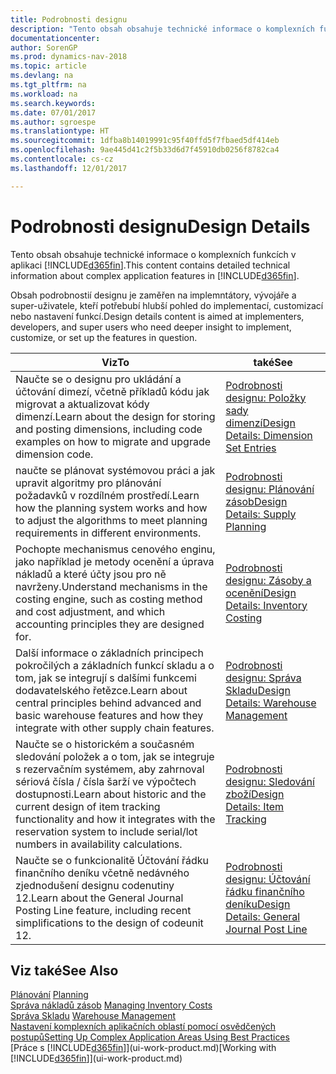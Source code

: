 ```yaml
---
title: Podrobnosti designu
description: "Tento obsah obsahuje technické informace o komplexních funkcích v aplikaci [!INCLUDE[d365fin](includes/d365fin_md.md)]."
documentationcenter: 
author: SorenGP
ms.prod: dynamics-nav-2018
ms.topic: article
ms.devlang: na
ms.tgt_pltfrm: na
ms.workload: na
ms.search.keywords: 
ms.date: 07/01/2017
ms.author: sgroespe
ms.translationtype: HT
ms.sourcegitcommit: 1dfba8b14019991c95f40ffd5f7fbaed5df414eb
ms.openlocfilehash: 9ae445d41c2f5b33d6d7f45910db0256f8782ca4
ms.contentlocale: cs-cz
ms.lasthandoff: 12/01/2017

---
```

# <a name="design-details"></a><span data-ttu-id="bd8d1-103">Podrobnosti designu</span><span class="sxs-lookup"><span data-stu-id="bd8d1-103">Design Details</span></span>
<span data-ttu-id="bd8d1-104">Tento obsah obsahuje technické informace o komplexních funkcích v aplikaci [!INCLUDE[d365fin](includes/d365fin_md.md)].</span><span class="sxs-lookup"><span data-stu-id="bd8d1-104">This content contains detailed technical information about complex application features in [!INCLUDE[d365fin](includes/d365fin_md.md)].</span></span>  

 <span data-ttu-id="bd8d1-105">Obsah podrobnostií designu je zaměřen na implemntátory, vývojáře a super-uživatele, kteří potřebubí hlubší pohled do implementací, customizací nebo nastavení funkcí.</span><span class="sxs-lookup"><span data-stu-id="bd8d1-105">Design details content is aimed at implementers, developers, and super users who need deeper insight to implement, customize, or set up the features in question.</span></span>  

|<span data-ttu-id="bd8d1-106">**Viz**</span><span class="sxs-lookup"><span data-stu-id="bd8d1-106">**To**</span></span>|<span data-ttu-id="bd8d1-107">**také**</span><span class="sxs-lookup"><span data-stu-id="bd8d1-107">**See**</span></span>|  
|------------|-------------|  
|<span data-ttu-id="bd8d1-108">Naučte se o designu pro ukládání a účtování dimezí, včetně příkladů kódu jak migrovat a aktualizovat kódy dimenzí.</span><span class="sxs-lookup"><span data-stu-id="bd8d1-108">Learn about the design for storing and posting dimensions, including code examples on how to migrate and upgrade dimension code.</span></span>|[<span data-ttu-id="bd8d1-109">Podrobnosti designu: Položky sady dimenzí</span><span class="sxs-lookup"><span data-stu-id="bd8d1-109">Design Details: Dimension Set Entries</span></span>](design-details-dimension-set-entries.md)|  
|<span data-ttu-id="bd8d1-110">naučte se plánovat systémovou práci a jak upravit algoritmy pro plánování požadavků v rozdílném prostředí.</span><span class="sxs-lookup"><span data-stu-id="bd8d1-110">Learn how the planning system works and how to adjust the algorithms to meet planning requirements in different environments.</span></span>|[<span data-ttu-id="bd8d1-111">Podrobnosti designu: Plánování zásob</span><span class="sxs-lookup"><span data-stu-id="bd8d1-111">Design Details: Supply Planning</span></span>](design-details-supply-planning.md)|  
|<span data-ttu-id="bd8d1-112">Pochopte mechanismus cenového enginu, jako například je metody ocenění a úprava nákladů a které účty jsou pro ně navrženy.</span><span class="sxs-lookup"><span data-stu-id="bd8d1-112">Understand mechanisms in the costing engine, such as costing method and cost adjustment, and which accounting principles they are designed for.</span></span>|[<span data-ttu-id="bd8d1-113">Podrobnosti designu: Zásoby a ocenění</span><span class="sxs-lookup"><span data-stu-id="bd8d1-113">Design Details: Inventory Costing</span></span>](design-details-inventory-costing.md)|  
|<span data-ttu-id="bd8d1-114">Další informace o základních principech pokročilých a základních funkcí skladu a o tom, jak se integrují s dalšími funkcemi dodavatelského řetězce.</span><span class="sxs-lookup"><span data-stu-id="bd8d1-114">Learn about central principles behind advanced and basic warehouse features and how they integrate with other supply chain features.</span></span>|[<span data-ttu-id="bd8d1-115">Podrobnosti designu: Správa Skladu</span><span class="sxs-lookup"><span data-stu-id="bd8d1-115">Design Details: Warehouse Management</span></span>](design-details-warehouse-management.md)|  
|<span data-ttu-id="bd8d1-116">Naučte se o historickém a současném sledování položek a o tom, jak se integruje s rezervačním systémem, aby zahrnoval sériová čísla / čísla šarží ve výpočtech dostupnosti.</span><span class="sxs-lookup"><span data-stu-id="bd8d1-116">Learn about historic and the current design of item tracking functionality and how it integrates with the reservation system to include serial/lot numbers in availability calculations.</span></span>|[<span data-ttu-id="bd8d1-117">Podrobnosti designu: Sledování zboží</span><span class="sxs-lookup"><span data-stu-id="bd8d1-117">Design Details: Item Tracking</span></span>](design-details-item-tracking.md)|  
|<span data-ttu-id="bd8d1-118">Naučte se o funkcionalitě Účtování řádku finančního deníku včetně nedávného zjednodušení designu codenutiny 12.</span><span class="sxs-lookup"><span data-stu-id="bd8d1-118">Learn about the General Journal Posting Line feature, including recent simplifications to the design of codeunit 12.</span></span>|[<span data-ttu-id="bd8d1-119">Podrobnosti designu: Účtování řádku finančního deníku</span><span class="sxs-lookup"><span data-stu-id="bd8d1-119">Design Details: General Journal Post Line</span></span>](design-details-general-journal-post-line.md)|  

## <a name="see-also"></a><span data-ttu-id="bd8d1-120">Viz také</span><span class="sxs-lookup"><span data-stu-id="bd8d1-120">See Also</span></span>  
 <span data-ttu-id="bd8d1-121">[Plánování](production-planning.md) </span><span class="sxs-lookup"><span data-stu-id="bd8d1-121">[Planning](production-planning.md) </span></span>  
 <span data-ttu-id="bd8d1-122">[Správa nákladů zásob](finance-manage-inventory-costs.md) </span><span class="sxs-lookup"><span data-stu-id="bd8d1-122">[Managing Inventory Costs](finance-manage-inventory-costs.md) </span></span>  
 <span data-ttu-id="bd8d1-123">[Správa Skladu](warehouse-manage-warehouse.md) </span><span class="sxs-lookup"><span data-stu-id="bd8d1-123">[Warehouse Management](warehouse-manage-warehouse.md) </span></span>  
 [<span data-ttu-id="bd8d1-124">Nastavení komplexních aplikačních oblastí pomocí osvědčených postupů</span><span class="sxs-lookup"><span data-stu-id="bd8d1-124">Setting Up Complex Application Areas Using Best Practices</span></span>](set-up-complex-application-areas-using-best-practices.md)  
 <span data-ttu-id="bd8d1-125">[Práce s [!INCLUDE[d365fin](includes/d365fin_md.md)]](ui-work-product.md)</span><span class="sxs-lookup"><span data-stu-id="bd8d1-125">[Working with [!INCLUDE[d365fin](includes/d365fin_md.md)]](ui-work-product.md)</span></span>

